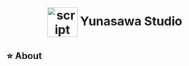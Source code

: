 <div align="center"><h1><img width="70px" align="center" src="https://github.com/Yunasawa-Studio/.github/assets/113672166/a6e83991-b988-496b-94b5-a6e21a2bd9a3" alt="script"> Yunasawa Studio </h1></div>



<h2> ⭐ About </h2>
